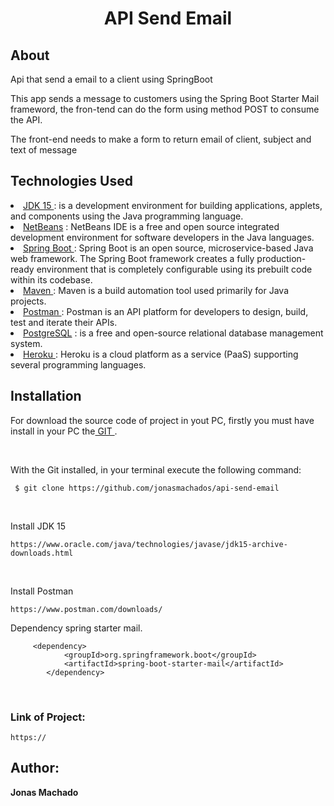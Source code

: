 <h1 align="center"> API Send Email </h1>

<h2>About</h2>
Api that send a email to a client using SpringBoot
<P>This app sends a message to customers using the Spring Boot Starter Mail frameword, the fron-tend can do the form using method POST to consume the API.</p>
<p>The front-end needs to make a form to return email of client, subject and text of message<p>


<h2> Technologies Used</h2>
  <u1>
	<li><a href="https://www.oracle.com/br/java/technologies/javase-jdk11-downloads.html"> JDK 15 </a> : is a development environment for building applications, applets, and components using the Java programming language. </li>
	 <li><a href="https://netbeans.apache.org/download/index.html"> NetBeans</a> : NetBeans IDE is a free and open source integrated development environment for software developers in the Java languages. </li>
	<li><a href="https://spring.io/"> Spring Boot </a> : Spring Boot is an open source, microservice-based Java web framework. The Spring Boot framework creates a fully production-ready environment that is completely configurable using its prebuilt code within its codebase.</li>
	<li><a href="https://maven.apache.org/"> Maven </a> : Maven is a build automation tool used primarily for Java projects.</li>
	<li><a href="https://www.postman.com/downloads/"> Postman </a> : Postman is an API platform for developers to design, build, test and iterate their APIs. </li>
	 <li><a href="https://www.postgresql.org/"> PostgreSQL</a> :  is a free and open-source relational database management system. </li>
  <li><a href="https://www.heroku.com/"> Heroku </a> : Heroku is a cloud platform as a service (PaaS) supporting several programming languages. </li>
	
  </ul>
  	
<h2>Installation </h2>

<p>For download the source code of project in yout PC, firstly you must have install in your PC the<a href="https://git-scm.com/"> GIT </a>.</p>
<br>
<p>With the Git installed, in your terminal execute the following command:</p>

 ```
  $ git clone https://github.com/jonasmachados/api-send-email
 ```
 
 <br>
<p>Install JDK 15</p>

 	
  	https://www.oracle.com/java/technologies/javase/jdk15-archive-downloads.html
  	

<br>
  	<p>Install Postman </p>

	 
  	https://www.postman.com/downloads/
  	
	

 <p>Dependency spring starter mail. </p>
 
```
     <dependency>
			<groupId>org.springframework.boot</groupId>
			<artifactId>spring-boot-starter-mail</artifactId>
		</dependency>
```
<br>
	 
<h3>Link of Project: </h3>

  ```
  https://
  ```

<h2> Author: </h2>
 <b>        Jonas Machado</b>
